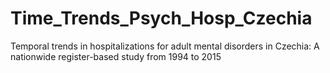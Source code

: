 # Time_Trends_Psych_Hosp_Czechia
Temporal trends in hospitalizations for adult mental disorders in Czechia: A nationwide register-based study from 1994 to 2015
